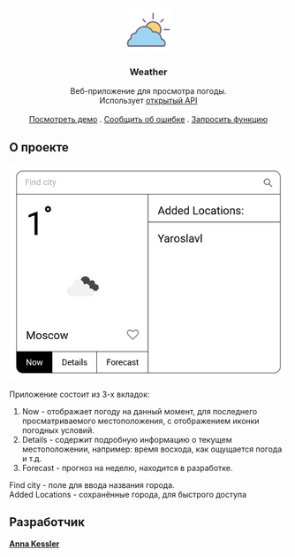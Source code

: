 <br/>
<p align="center">
  <a href="https://github.com/enotstitch/weather">
    <img src="https://github.com/enotstitch/weather/blob/main/favicon/favicon.png?raw=true" alt="Logo" width="80" height="80">
  </a>

  <h3 align="center">Weather</h3>

  <p align="center">
    Веб-приложение для просмотра погоды. 
<br> 
Использует <a href="https://openweathermap.org/current">открытый API</a>
    <br/>
    <br/>
    <a href="https://enotstitch.github.io/weather/">Посмотреть демо</a>
    .
    <a href="https://github.com/enotstitch/weather/issues">Сообщить об ошибке</a>
    .
    <a href="https://github.com/enotstitch/weather/issues">Запросить функцию</a>
  </p>
</p>



## О проекте

![Screen Shot](https://github.com/enotstitch/weather/blob/main/img/screenshot.png?raw=true)

Приложение состоит из 3-х вкладок:

1. Now - отображает погоду на данный момент, для последнего просматриваемого местоположения, с отображением иконки погодных условий.
2. Details - содержит подробную информацию о текущем местоположении, например: время восхода, как ощущается погода и т.д.
3. Forecast - прогноз на неделю, находится в разработке.

Find city - поле для ввода названия города.
<br>
Added Locations - сохранённые города, для быстрого доступа

## Разработчик

**[Anna Kessler](https://github.com/enotstitch)**
